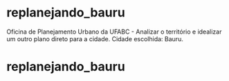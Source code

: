 # replanejando_bauru
Oficina de Planejamento Urbano da UFABC - Analizar o território e idealizar um outro plano direto para a cidade. Cidade escolhida: Bauru.
# replanejando_bauru
